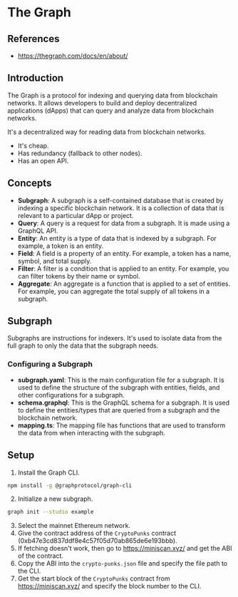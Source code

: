 # The Graph

## References

- <https://thegraph.com/docs/en/about/>

## Introduction

The Graph is a protocol for indexing and querying data from blockchain networks. It allows developers to build and deploy decentralized applications (dApps) that can query and analyze data from blockchain networks.

It's a decentralized way for reading data from blockchain networks.

- It's cheap.
- Has redundancy (fallback to other nodes).
- Has an open API.

## Concepts

- **Subgraph**: A subgraph is a self-contained database that is created by indexing a specific blockchain network. It is a collection of data that is relevant to a particular dApp or project.
- **Query**: A query is a request for data from a subgraph. It is made using a GraphQL API.
- **Entity**: An entity is a type of data that is indexed by a subgraph. For example, a token is an entity.
- **Field**: A field is a property of an entity. For example, a token has a name, symbol, and total supply.
- **Filter**: A filter is a condition that is applied to an entity. For example, you can filter tokens by their name or symbol.
- **Aggregate**: An aggregate is a function that is applied to a set of entities. For example, you can aggregate the total supply of all tokens in a subgraph.

## Subgraph

Subgraphs are instructions for indexers. It's used to isolate data from the full graph to only the data that the subgraph needs.

### Configuring a Subgraph

- **subgraph.yaml**: This is the main configuration file for a subgraph. It is used to define the structure of the subgraph with entities, fields, and other configurations for a subgraph.
- **schema.graphql**: This is the GraphQL schema for a subgraph. It is used to define the entities/types that are queried from a subgraph and the blockchain network.
- **mapping.ts**: The mapping file has functions that are used to transform the data from when interacting with the subgraph.

## Setup

1. Install the Graph CLI.

```sh
npm install -g @graphprotocol/graph-cli
```

2. Initialize a new subgraph.

```sh
graph init --studio example
```

3. Select the mainnet Ethereum network.
4. Give the contract address of the `CryptoPunks` contract (0xb47e3cd837ddf8e4c57f05d70ab865de6e193bbb).
5. If fetching doesn't work, then go to https://miniscan.xyz/ and get the ABI of the contract.
6. Copy the ABI into the `crypto-punks.json` file and specify the file path to the CLI.
7. Get the start block of the `CryptoPunks` contract from https://miniscan.xyz/ and specify the block number to the CLI.
